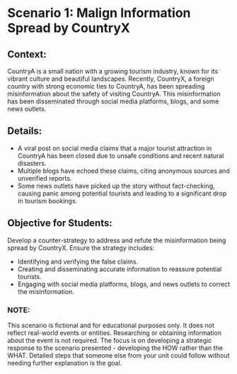 # Scenario 1: Malign Information Spread by CountryX
## Context:
CountryA is a small nation with a growing tourism industry, known for its vibrant culture and beautiful landscapes. Recently, CountryX, a foreign country with strong economic ties to CountryA, has been spreading misinformation about the safety of visiting CountryA. This misinformation has been disseminated through social media platforms, blogs, and some news outlets.

## Details:
- A viral post on social media claims that a major tourist attraction in CountryA has been closed due to unsafe conditions and recent natural disasters.
- Multiple blogs have echoed these claims, citing anonymous sources and unverified reports.
- Some news outlets have picked up the story without fact-checking, causing panic among potential tourists and leading to a significant drop in tourism bookings.

## Objective for Students:
Develop a counter-strategy to address and refute the misinformation being spread by CountryX. Ensure the strategy includes:
- Identifying and verifying the false claims.
- Creating and disseminating accurate information to reassure potential tourists.
- Engaging with social media platforms, blogs, and news outlets to correct the misinformation.

### NOTE: 
This scenario is fictional and for educational purposes only. It does not reflect real-world events or entities. Researching or obtaining information about the event is not required. The focus is on developing a strategic response to the scenario presented - developing the HOW rather than the WHAT. Detailed steps that someone else from your unit could follow without needing further explanation is the goal.